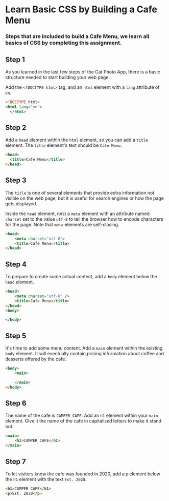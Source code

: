 # Learn Basic CSS by Building a Cafe Menu
### Steps that are included to build a Cafe Menu, we learn all basics of CSS by completing this assignment.

## **Step 1**
As you learned in the last few steps of the Cat Photo App, there is a basic structure needed to start building your web page.

Add the `<!DOCTYPE html>` tag, and an `html` element with a `lang` attribute of `en`.

```html
<!DOCTYPE html>
<html lang="en">
  </html>
```

## **Step 2**
Add a `head` element within the `html` element, so you can add a `title` element. The `title` element's text should be `Cafe Menu`.

```html
<head>
  <title>Cafe Menu</title>
</head>
```

## **Step 3**
The `title` is one of several elements that provide extra information not visible on the web page, but it is useful for search engines or how the page gets displayed.

Inside the `head` element, nest a `meta` element with an attribute named `charset` set to the value `utf-8` to tell the browser how to encode characters for the page. Note that `meta` elements are self-closing.

```html
<head>
    <meta charset="utf-8">
    <title>Cafe Menu</title>
</head>
```

## **Step 4**
To prepare to create some actual content, add a `body` element below the `head` element.

```html
<head>
    <meta charset="utf-8" />
    <title>Cafe Menu</title>
</head>
<body>

</body>  
```

## **Step 5**
It's time to add some menu content. Add a `main` element within the existing `body` element. It will eventually contain pricing information about coffee and desserts offered by the cafe.

```html
<body>
    <main>

    </main>
</body>
```

## **Step 6**
The name of the cafe is `CAMPER CAFE`. Add an `h1` element within your `main` element. Give it the name of the cafe in capitalized letters to make it stand out.

```html
<main>
    <h1>CAMPER CAFE</h1>
</main>
```

## **Step 7**
To let visitors know the cafe was founded in 2020, add a `p` element below the `h1` element with the text `Est. 2020`.

```html
<h1>CAMPER CAFE</h1>
<p>Est. 2020</p>
```

